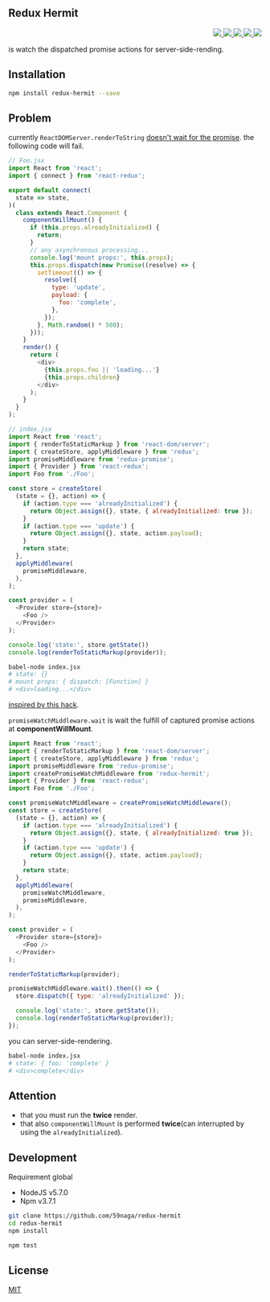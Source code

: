 Redux Hermit
---

<p align="right">
  <a href="https://npmjs.org/package/redux-hermit">
    <img src="https://img.shields.io/npm/v/redux-hermit.svg?style=flat-square">
  </a>
  <a href="https://travis-ci.org/59naga/redux-hermit">
    <img src="http://img.shields.io/travis/59naga/redux-hermit.svg?style=flat-square">
  </a>
  <a href="https://codeclimate.com/github/59naga/redux-hermit/coverage">
    <img src="https://img.shields.io/codeclimate/github/59naga/redux-hermit.svg?style=flat-square">
  </a>
  <a href="https://codeclimate.com/github/59naga/redux-hermit">
    <img src="https://img.shields.io/codeclimate/coverage/github/59naga/redux-hermit.svg?style=flat-square">
  </a>
  <a href="https://gemnasium.com/59naga/redux-hermit">
    <img src="https://img.shields.io/gemnasium/59naga/redux-hermit.svg?style=flat-square">
  </a>
</p>

is watch the dispatched promise actions for server-side-rending.

Installation
---
```bash
npm install redux-hermit --save
```

Problem
---
currently `ReactDOMServer.renderToString` [doesn't wait for the promise](https://github.com/facebook/react/issues/1739).
the following code will fail.

```js
// Foo.jsx
import React from 'react';
import { connect } from 'react-redux';

export default connect(
  state => state,
)(
  class extends React.Component {
    componentWillMount() {
      if (this.props.alreadyInitialized) {
        return;
      }
      // any asynchronous processing...
      console.log('mount props:', this.props);
      this.props.dispatch(new Promise((resolve) => {
        setTimeout(() => {
          resolve({
            type: 'update',
            payload: {
              foo: 'complete',
            },
          });
        }, Math.random() * 500);
      }));
    }
    render() {
      return (
        <div>
          {this.props.foo || 'loading...'}
          {this.props.children}
        </div>
      );
    }
  }
);
```

```js
// index.jsx
import React from 'react';
import { renderToStaticMarkup } from 'react-dom/server';
import { createStore, applyMiddleware } from 'redux';
import promiseMiddleware from 'redux-promise';
import { Provider } from 'react-redux';
import Foo from './Foo';

const store = createStore(
  (state = {}, action) => {
    if (action.type === 'alreadyInitialized') {
      return Object.assign({}, state, { alreadyInitialized: true });
    }
    if (action.type === 'update') {
      return Object.assign({}, state, action.payload);
    }
    return state;
  },
  applyMiddleware(
    promiseMiddleware,
  ),
);

const provider = (
  <Provider store={store}>
    <Foo />
  </Provider>
);

console.log('state:', store.getState())
console.log(renderToStaticMarkup(provider));
```

```bash
babel-node index.jsx
# state: {}
# mount props: { dispatch: [Function] }
# <div>loading...</div>
```

[inspired by this hack](https://github.com/facebook/react/issues/1739#issuecomment-187328724).

`promiseWatchMiddleware.wait` is wait the fulfill of captured promise actions at __componentWillMount__.

```js
import React from 'react';
import { renderToStaticMarkup } from 'react-dom/server';
import { createStore, applyMiddleware } from 'redux';
import promiseMiddleware from 'redux-promise';
import createPromiseWatchMiddleware from 'redux-hermit';
import { Provider } from 'react-redux';
import Foo from './Foo';

const promiseWatchMiddleware = createPromiseWatchMiddleware();
const store = createStore(
  (state = {}, action) => {
    if (action.type === 'alreadyInitialized') {
      return Object.assign({}, state, { alreadyInitialized: true });
    }
    if (action.type === 'update') {
      return Object.assign({}, state, action.payload);
    }
    return state;
  },
  applyMiddleware(
    promiseWatchMiddleware,
    promiseMiddleware,
  ),
);

const provider = (
  <Provider store={store}>
    <Foo />
  </Provider>
);

renderToStaticMarkup(provider);

promiseWatchMiddleware.wait().then(() => {
  store.dispatch({ type: 'alreadyInitialized' });

  console.log('state:', store.getState());
  console.log(renderToStaticMarkup(provider));
});
```

you can server-side-rendering.

```bash
babel-node index.jsx
# state: { foo: 'complete' }
# <div>complete</div>
```

## Attention

* that you must run the __twice__ render.
* that also `componentWillMount` is performed __twice__(can interrupted by using the `alreadyInitialized`).

Development
---
Requirement global
* NodeJS v5.7.0
* Npm v3.7.1

```bash
git clone https://github.com/59naga/redux-hermit
cd redux-hermit
npm install

npm test
```

License
---
[MIT](http://59naga.mit-license.org/)
